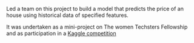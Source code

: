 Led a team on this project to build a model that predicts the price of an house using historical data of specified features. 

It was undertaken as a mini-project on The women Techsters Fellowship and as participation in a [Kaggle competition](https://www.kaggle.com/competitions/house-prices-advanced-regression-techniques/overview) 
